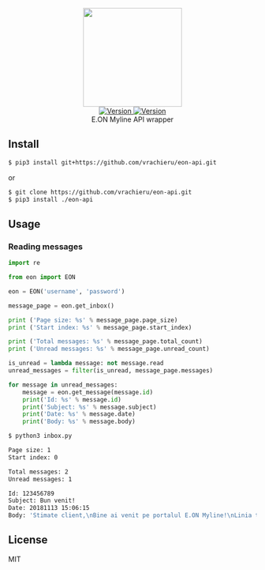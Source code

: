 <p align="center">
    <img src="https://user-images.githubusercontent.com/5860071/48424356-2569ae80-e76b-11e8-9ccf-782510e54366.jpg" width="200px" />
    <br/>
    <a href="https://github.com/vrachieru/eon-api/releases/latest">
        <img src="https://img.shields.io/badge/version-0.1.0-brightgreen.svg?style=flat-square" alt="Version">
    </a>
    <a href="https://travis-ci.org/vrachieru/eon-api">
        <img src="https://img.shields.io/travis/vrachieru/eon-api.svg?style=flat-square" alt="Version">
    </a>
    <br/>
    E.ON Myline API wrapper
</p>

## Install

```bash
$ pip3 install git+https://github.com/vrachieru/eon-api.git
```
or
```bash
$ git clone https://github.com/vrachieru/eon-api.git
$ pip3 install ./eon-api
```

## Usage

### Reading messages

```python
import re

from eon import EON

eon = EON('username', 'password')

message_page = eon.get_inbox()

print ('Page size: %s' % message_page.page_size)
print ('Start index: %s' % message_page.start_index)

print ('Total messages: %s' % message_page.total_count)
print ('Unread messages: %s' % message_page.unread_count)

is_unread = lambda message: not message.read
unread_messages = filter(is_unread, message_page.messages)

for message in unread_messages:
    message = eon.get_message(message.id)
    print('Id: %s' % message.id)
    print('Subject: %s' % message.subject)
    print('Date: %s' % message.date)
    print('Body: %s' % message.body)

```

```bash
$ python3 inbox.py

Page size: 1
Start index: 0

Total messages: 2
Unread messages: 1

Id: 123456789
Subject: Bun venit!
Date: 20181113 15:06:15
Body: 'Stimate client,\nBine ai venit pe portalul E.ON Myline!\nLinia ta direct\xc4\x83 cu noi \xc3\xae\xc5\xa3i ofer\xc4\x83:\nVizualizare \xc5\x9fi desc\xc4\x83rcare a facturii \xc3\xaen format electronic (prin activarea serviciului de factur\xc4\x83 electronic\xc4\x83)Notificare pe e-mail la emiterea facturii electronicePlata facturilor E.ON cu cardul pe platforma E.ON Myline f\xc4\x83r\xc4\x83 niciun comisionTrimiterea indexului contorului de gaze naturale \xc5\x9fi energie electric\xc4\x83 (dac\xc4\x83 a\xc5\xa3i optat pentru autocitirea contorului)Informa\xc5\xa3ii cu privire la verificarea periodic\xc4\x83 \xc5\x9fi revizia tehnic\xc4\x83 a instala\xc5\xa3iei tale de gaze naturaleGestionarea programului/conven\xc5\xa3iei de consumAbonarea la newsletter\xc3\x8entre\xc5\xa3inerea \xc5\x9fi actualizarea datelor tale de autentificarePosibilitatea modific\xc4\x83rii datelor de coresponden\xc5\xa3\xc4\x83\n\nPo\xc5\xa3i consulta ghidul utilizatorului E.ON Myline aici.\nEchipa E.ON Myline'
```

## License

MIT